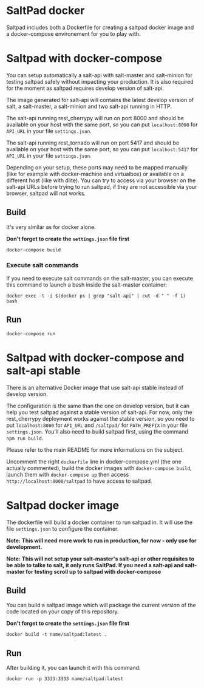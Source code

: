 # SaltPad docker

Saltpad includes both a Dockerfile for creating a saltpad docker image and a docker-compose environement for you to play with.


# Saltpad with docker-compose


You can setup automatically a salt-api with salt-master and salt-minion for testing saltpad safely without impacting your production. It is also required for the moment as saltpad requires develop version of salt-api.

The image generated for salt-api will contains the latest develop version of salt, a salt-master, a salt-minion and two salt-api running in HTTP.

The salt-api running rest_cherrypy will run on port 8000 and should be available on your host with the same port, so you can put ```localhost:8000``` for ```API_URL``` in your file ```settings.json```.

The salt-api running rest_tornado will run on port 5417 and should be available on your host with the same port, so you can put ```localhost:5417``` for ```API_URL``` in your file ```settings.json```.

Depending on your setup, these ports may need to be mapped manually (like for example with docker-machine and virtualbox) or available on a different host (like with dlite). You can try to access via your browser on the salt-api URLs before trying to run saltpad, if they are not accessible via your browser, saltpad will not works.

## Build

It's very similar as for docker alone.

**Don't forget to create the ```settings.json``` file first**

```
docker-compose build
```

### Execute salt commands

If you need to execute salt commands on the salt-master, you can execute this command to launch a bash inside the salt-master container:

```
docker exec -t -i $(docker ps | grep "salt-api" | cut -d " " -f 1) bash
```

## Run

```
docker-compose run
```

# Saltpad with docker-compose and salt-api stable

There is an alternative Docker image that use salt-api stable instead of develop version.

The configuration is the same than the one on develop version, but it can help you test saltpad against a stable version of salt-api. For now, only the rest_cherrypy deployment works against the stable version, so you need to put ```localhost:8000``` for ```API_URL``` and ```/saltpad/``` for ```PATH_PREFIX``` in your file ```settings.json```. You'll also need to build saltpad first, using the command ```npm run build```.

Please refer to the main README for more informations on the subject.

Uncomment the right ```dockerfile``` line in docker-compose.yml (the one actually commented), build the docker images with ```docker-compose build```, launch them with ```docker-compose up``` then access ```http://localhost:8000/saltpad``` to have access to saltpad.

# Saltpad docker image

The dockerfile will build a docker container to run saltpad in. It will use the file ```settings.json``` to configure
the container.

**Note: This will need more work to run in production, for now - only use for development.**

**Note: This will not setup your salt-master's salt-api or other requisites to be able to talke to salt, it only runs SaltPad. If you need a salt-api and salt-master for testing scroll up to saltpad with docker-compose**

## Build

You can build a saltpad image which will package the current version of the code located on your copy of this repository.

**Don't forget to create the ```settings.json``` file first**

```
docker build -t name/saltpad:latest .
```

## Run

After building it, you can launch it with this command:

```
docker run -p 3333:3333 name/saltpad:latest
```
